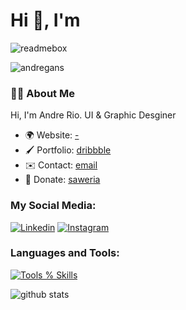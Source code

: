 <h1 align="">Hi 👋, I'm</h1>

![readmebox](https://github.com/andregans/andregans/assets/72931786/38122805-7607-4640-839f-b9b276c18c32)

<p align="left"> <img src="https://komarev.com/ghpvc/?username=andregans&label=Profile%20views&color=0e75b6&style=flat" alt="andregans" /> </p>

### 🧑‍💻 About Me
Hi, I'm Andre Rio. 
UI & Graphic Desginer


- 🌍 Website: [-]()
- 🖌️ Portfolio: [dribbble](https://dribbble.com/andrerio669)
- ✉️ Contact: [email](mailto:andrerio669@gmail.com)
- 🍵 Donate: [saweria](https://saweria.com/andrerio)


<h3 align="left">My Social Media:</h3>

[![Linkedin](https://skillicons.dev/icons?i=linkedin)](https://www.linkedin.com/in/andre-rio-57bb7623b/)
[![Instagram](https://skillicons.dev/icons?i=instagram)](https://www.instagram.com/andrerio669/)


<h3 align="left">Languages and Tools:</h3>

[![Tools % Skills](https://skillicons.dev/icons?i=html,css,tailwind,figma,vscode,git)](https://skillicons.dev)

![github stats](https://github-readme-stats.vercel.app/api?username=andregans&show_icons=true&theme=synthwave)



